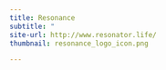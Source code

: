 ```yaml
---
title: Resonance
subtitle: "                                                                                                                                               "
site-url: http://www.resonator.life/
thumbnail: resonance_logo_icon.png

---
```

